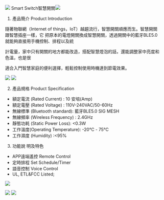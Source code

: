 ﻿![](https://m3.ypcloud.com/cms/Aspose_Words_266ce206_2ea9_41eb_be7f_bc47c59fdd3d_001_a94948b800.png) Smart Switch智慧開關![](https://m3.ypcloud.com/cms/Aspose_Words_266ce206_2ea9_41eb_be7f_bc47c59fdd3d_002_b18e590467.png)

1. 產品簡介 Product Introduction

隨著物聯網（Internet of things，IoT）越趨流行，智慧開關順應而生。智慧開關跟智慧插座一樣，它 把原本的電燈開關換成智慧開關，透過開關中的藍牙BLE5.0就能夠直接用手機控制、排程以及統

計電量，家中只有開關的地方都能改造，搭配智慧燈泡的話，還能調整家中亮度和色溫，也是很

適合入門智慧家庭的便利選擇，輕鬆控制使用時機達到節電效果。

![](https://m3.ypcloud.com/cms/Aspose_Words_72f6bbed_706b_446a_a2e0_ebf228fee887_003_325eaa6c84.png) ![](https://m3.ypcloud.com/cms/Aspose_Words_72f6bbed_706b_446a_a2e0_ebf228fee887_004_98f3ff573c.png)

2. 產品規格 Product Specification
- 額定電流 (Rated Current) : 10 安培(Amp)
- 額定電壓 (Rated Voltage) : 110V-240VAC/50-60Hz
- 無線標準 (Bluetooth standard): 藍牙BLE5.0 SIG MESH
- 無線頻率 (Wireless Frequency) : 2.4GHz
- 靜態功耗 (Static Power Loss): <0.3W
- 工作溫度(Operating Temperature): -20℃ - 75℃
- 工作濕度 (Humidity) :<95%
3. 功能說 明及特色
- APP遠端遙控 Remote Control
- 定時排程 Set Schedule/Timer
- 語音控制 Voice Control
- UL, ETL&FCC Listed;

![](https://m3.ypcloud.com/cms/Aspose_Words_72f6bbed_706b_446a_a2e0_ebf228fee887_005_6b9ef390f0.png)

![](https://m3.ypcloud.com/cms/Aspose_Words_72f6bbed_706b_446a_a2e0_ebf228fee887_006_b63207a07a.jpeg) ![](https://m3.ypcloud.com/cms/Aspose_Words_72f6bbed_706b_446a_a2e0_ebf228fee887_007_7d7aa6f019.jpeg)